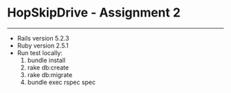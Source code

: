 # HopSkipDrive - Assignment 2

---
* Rails version 5.2.3
* Ruby version 2.5.1
* Run test locally:
  1. bundle install
  2. rake db:create
  3. rake db:migrate
  4. bundle exec rspec spec